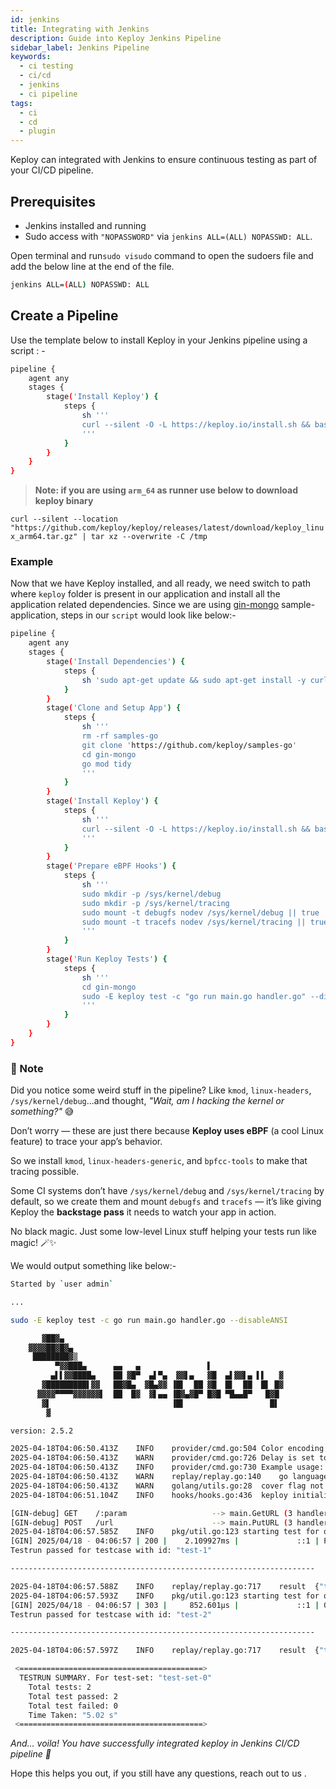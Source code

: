 ```yaml
---
id: jenkins
title: Integrating with Jenkins
description: Guide into Keploy Jenkins Pipeline
sidebar_label: Jenkins Pipeline
keywords:
  - ci testing
  - ci/cd
  - jenkins
  - ci pipeline
tags:
  - ci
  - cd
  - plugin
---
```


Keploy can integrated with Jenkins to ensure continuous testing as part of your CI/CD pipeline.

## Prerequisites

- Jenkins installed and running
- Sudo access with `"NOPASSWORD"` via `jenkins ALL=(ALL) NOPASSWD: ALL`.

Open terminal and run`sudo visudo` command to open the sudoers file and add the below line at the end of the file.

```sh
jenkins ALL=(ALL) NOPASSWD: ALL
```

## Create a Pipeline

Use the template below to install Keploy in your Jenkins pipeline using a script : -

```sh
pipeline {
    agent any
    stages {
        stage('Install Keploy') {
            steps {
                sh '''
                curl --silent -O -L https://keploy.io/install.sh && bash install.sh
                '''
            }
        }
    }
}

```

> **Note: if you are using `arm_64` as runner use below to download keploy binary**

`curl --silent --location "https://github.com/keploy/keploy/releases/latest/download/keploy_linux_arm64.tar.gz" | tar xz --overwrite -C /tmp`

### Example

Now that we have Keploy installed, and all ready, we need switch to path where `keploy` folder is present in our application and install all the application related dependencies. Since we are using [gin-mongo](https://github.com/keploy/samples-go/tree/main/gin-mongo) sample-application, steps in our `script` would look like below:-

```sh
pipeline {
    agent any
    stages {
        stage('Install Dependencies') {
            steps {
                sh 'sudo apt-get update && sudo apt-get install -y curl kmod linux-headers-generic bpfcc-tools git golang-go'
            }
        }
        stage('Clone and Setup App') {
            steps {
                sh '''
                rm -rf samples-go
                git clone 'https://github.com/keploy/samples-go'
                cd gin-mongo
                go mod tidy
                '''
            }
        }
        stage('Install Keploy') {
            steps {
                sh '''
                curl --silent -O -L https://keploy.io/install.sh && bash install.sh
                '''
            }
        }
        stage('Prepare eBPF Hooks') {
            steps {
                sh '''
                sudo mkdir -p /sys/kernel/debug
                sudo mkdir -p /sys/kernel/tracing
                sudo mount -t debugfs nodev /sys/kernel/debug || true
                sudo mount -t tracefs nodev /sys/kernel/tracing || true
                '''
            }
        }
        stage('Run Keploy Tests') {
            steps {
                sh '''
                cd gin-mongo
                sudo -E keploy test -c "go run main.go handler.go" --disableANSI
                '''
            }
        }
    }
}

```

### 📝 Note

Did you notice some weird stuff in the pipeline? Like `kmod`, `linux-headers`, `/sys/kernel/debug`...and thought, _"Wait, am I hacking the kernel or something?"_ 😅

Don’t worry — these are just there because **Keploy uses eBPF** (a cool Linux feature) to trace your app’s behavior.

So we install `kmod`, `linux-headers-generic`, and `bpfcc-tools` to make that tracing possible.

Some CI systems don’t have `/sys/kernel/debug` and `/sys/kernel/tracing` by default, so we create them and mount `debugfs` and `tracefs` — it’s like giving Keploy the **backstage pass** it needs to watch your app in action.

No black magic. Just some low-level Linux stuff helping your tests run like magic! 🪄✨

We would output something like below:-

```sh
Started by `user admin`

...

sudo -E keploy test -c go run main.go handler.go --disableANSI

       ▓██▓▄
    ▓▓▓▓██▓█▓▄
     ████████▓▒
          ▀▓▓███▄      ▄▄   ▄               ▌
         ▄▌▌▓▓████▄    ██ ▓█▀  ▄▌▀▄  ▓▓▌▄   ▓█  ▄▌▓▓▌▄ ▌▌   ▓
       ▓█████████▌▓▓   ██▓█▄  ▓█▄▓▓ ▐█▌  ██ ▓█  █▌  ██  █▌ █▓
      ▓▓▓▓▀▀▀▀▓▓▓▓▓▓▌  ██  █▓  ▓▌▄▄ ▐█▓▄▓█▀ █▓█ ▀█▄▄█▀   █▓█
       ▓▌                           ▐█▌                   █▌
        ▓

version: 2.5.2

2025-04-18T04:06:50.413Z	INFO	provider/cmd.go:504	Color encoding is disabled
2025-04-18T04:06:50.413Z	WARN	provider/cmd.go:726	Delay is set to 5 seconds, incase your app takes more time to start use --delay to set custom delay
2025-04-18T04:06:50.413Z	INFO	provider/cmd.go:730	Example usage: keploy test -c "/path/to/user/app" --delay 6
2025-04-18T04:06:50.413Z	WARN	replay/replay.go:140	go language detected. please use --language to manually set the language if needed
2025-04-18T04:06:50.413Z	WARN	golang/utils.go:28	cover flag not found in command, skipping coverage calculation
2025-04-18T04:06:51.104Z	INFO	hooks/hooks.go:436	keploy initialized and probes added to the kernel.

[GIN-debug] GET    /:param                   --> main.GetURL (3 handlers)
[GIN-debug] POST   /url                      --> main.PutURL (3 handlers)
2025-04-18T04:06:57.585Z	INFO	pkg/util.go:123	starting test for of	{"test case": "[test-1]", "test set": "[test-set-0]"}
[GIN] 2025/04/18 - 04:06:57 | 200 |    2.109927ms |             ::1 | POST     "/url"
Testrun passed for testcase with id: "test-1"

--------------------------------------------------------------------

2025-04-18T04:06:57.588Z	INFO	replay/replay.go:717	result	{"testcase id": "[test-1]", "testset id": "[test-set-0]", "passed": "[true]"}
2025-04-18T04:06:57.593Z	INFO	pkg/util.go:123	starting test for of	{"test case": "[test-2]", "test set": "[test-set-0]"}
[GIN] 2025/04/18 - 04:06:57 | 303 |     852.601µs |             ::1 | GET      "/Lhr4BWAi"
Testrun passed for testcase with id: "test-2"

--------------------------------------------------------------------

2025-04-18T04:06:57.597Z	INFO	replay/replay.go:717	result	{"testcase id": "[test-2]", "testset id": "[test-set-0]", "passed": "[true]"}

 <=========================================>
  TESTRUN SUMMARY. For test-set: "test-set-0"
	Total tests: 2
	Total test passed: 2
	Total test failed: 0
	Time Taken: "5.02 s"
 <=========================================>
```

_And... voila! You have successfully integrated keploy in Jenkins CI/CD pipeline 🌟_

Hope this helps you out, if you still have any questions, reach out to us .